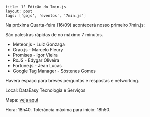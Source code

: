 ```
title: 1ª Edição do 7min.js
layout: post
tags: ['gojs', 'eventos', '7min.js']
```

<p>
Na próxima Quarta-feira (16/09) acontecerá nosso primeiro 7min.js:
</p>

<p>
São palestras rápidas de no máximo 7 minutos.
</p>

<ul>
<li>Meteor.js - Luiz Gonzaga</li>
<li>Grao.js - Marcelo Fleury</li>
<li>Promises - Igor Vieira</li>
<li>RxJS - Edygar Oliveira</li>
<li>Fortune.js - Jean Lucas</li>
<li>Google Tag Manager - Sóstenes Gomes</li>
</ul>

<p>
Haverá espaço para breves perguntas e respostas e networking.
</p>

<p>
Local: DataEasy Tecnologia e Serviços
</p>
<p>
Mapa: <a href="https://www.google.com.br/maps/place/DataEasy/@-16.6854198,-49.2741883,19.88z/data=!4m2!3m1!1s0x0000000000000000:0x7ff094ba7341248c">veja aqui</a>
</p>
<p>
Hora: 18h40. Tolerância máxima para início: 18h50.
</p>
